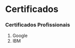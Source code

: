 # Certificados

### Certificados Profissionais


1. Google
2. IBM
 
<!--
2. Board
3. Duke University
4. FioCruz
5. HackerRank
6. IBM
7. LinkedIn
8. Microsoft
9. Stanford University
10. University Of Colorado Boulder-->
